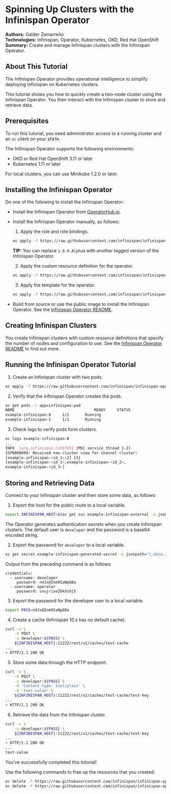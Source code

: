 Spinning Up Clusters with the Infinispan Operator
=================================================
**Authors:** Galder Zamarreño  
**Technologies:** Infinispan, Operator, Kubernetes, OKD, Red Hat OpenShift  
**Summary:** Create and manage Infinispan clusters with the Infinispan Operator.  

About This Tutorial
-------------------
The Infinispan Operator provides operational intelligence to simplify deploying Infinispan on Kubernetes clusters.

This tutorial shows you how to quickly create a two-node cluster using the Infinispan Operator. You then interact with the Infinispan cluster to store and retrieve data.

Prerequisites
-------------
To run this tutorial, you need administrator access to a running cluster and an `oc` client on your `$PATH`.

The Infinispan Operator supports the following environments:

* OKD or Red Hat OpenShift 3.11 or later
* Kubernetes 1.11 or later

For local clusters, you can use Minikube 1.2.0 or later.

Installing the Infinispan Operator
----------------------------------
Do one of the following to install the Infinispan Operator:

* Install the Infinispan Operator from [OperatorHub.io](https://operatorhub.io/).

* Install the Infinispan Operator manually, as follows:
  1. Apply the role and role bindings.
  ```bash
  oc apply -f https://raw.githubusercontent.com/infinispan/infinispan-operator/1.0.0.Alpha4/deploy/rbac.yaml
  ```
    **TIP:** You can replace `1.0.0.Alpha4` with another tagged version of the Infinispan Operator.

  2. Apply the custom resource definition for the operator.
  ```bash
  oc apply -f https://raw.githubusercontent.com/infinispan/infinispan-operator/1.0.0.Alpha4/deploy/crd.yaml
  ```
  3. Apply the template for the operator.
  ```bash
  oc apply -f https://raw.githubusercontent.com/infinispan/infinispan-operator/1.0.0.Alpha4/deploy/operator.yaml
  ```

* Build from source or use the public image to install the Infinispan Operator. See the [Infinispan Operator README](https://github.com/infinispan/infinispan-operator).

Creating Infinispan Clusters
----------------------------
You create Infinispan clusters with custom resource definitions that specify the number of nodes and configuration to use. See the [Infinispan Operator README](https://github.com/infinispan/infinispan-operator) to find out more.

Running the Infinispan Operator Tutorial
----------------------------------------
1. Create an Infinispan cluster with two pods.
```bash
oc apply -f https://raw.githubusercontent.com/infinispan/infinispan-operator/1.0.0.Alpha4/deploy/cr/minimal/cr_minimal.yaml
```

2. Verify that the Infinispan Operator creates the pods.
```bash
oc get pods -l app=infinispan-pod
NAME                                   READY     STATUS
example-infinispan-0     1/1       Running
example-infinispan-1     1/1       Running
```
3. Check logs to verify pods form clusters.
```bash
oc logs example-infinispan-0
...
INFO  [org.infinispan.CLUSTER] (MSC service thread 1-2)
ISPN000094: Received new cluster view for channel cluster:
[example-infinispan-<id_1>|2] (3)
[example-infinispan-<id_1>,example-infinispan-<id_2>,
example-infinispan-<id_3>]
```

Storing and Retrieving Data
---------------------------
Connect to your Infinispan cluster and then store some data, as follows:

1. Export the host for the public route to a local variable.
```bash
export INFINISPAN_HOST=$(oc get svc example-infinispan-external -o jsonpath="{.spec.externalIPs[0]}")
```

  The Operator generates authentication secrets when you create Infinispan clusters. The default user is `developer` and the password is a base64 encoded string.

2. Export the password for `developer` to a local variable.
```bash
oc get secret example-infinispan-generated-secret -o jsonpath="{.data.identities\.yaml}" | base64 --decode
```

Output from the preceding command is as follows:
```
credentials:
  - username: developer
     password: n4Jx@Inm9IaNpQ8a
  - username: operator
     password: vsujrixeZ6kXsOj5
```

3. Export the password for the developer user to a local variable.
```bash
export PASS=n4Jx@Inm9IaNpQ8a
```

4. Create a cache (Infinispan 10.x has no default cache).
```bash
curl -v \
    -X POST \
    -u developer:${PASS} \
    ${INFINISPAN_HOST}:11222/rest/v2/caches/test-cache
...
< HTTP/1.1 200 OK
```

5. Store some data through the HTTP endpoint.
```bash
curl -v \
    -X POST \
    -u developer:${PASS} \
    -H 'Content-type: text/plain' \
    -d 'test-value' \
    ${INFINISPAN_HOST}:11222/rest/v2/caches/test-cache/test-key
...
< HTTP/1.1 200 OK
```

6. Retrieve the data from the Infinispan cluster.
```bash
curl -v \
    -u developer:${PASS} \
    ${INFINISPAN_HOST}:11222/rest/v2/caches/test-cache/test-key
...
< HTTP/1.1 200 OK
...
test-value
```

  You've successfully completed this tutorial!

  Use the following commands to free up the resources that you created:

  ```bash
  oc delete -f https://raw.githubusercontent.com/infinispan/infinispan-operator/1.0.0.Alpha4/deploy/cr/minimal/cr_minimal.yaml
  oc delete -f https://raw.githubusercontent.com/infinispan/infinispan-operator/1.0.0.Alpha4/deploy/operator.yaml
```
